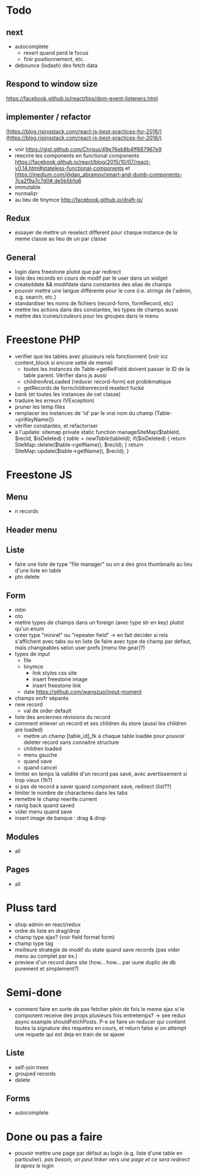 # Todo

## next

- autocomplete
	- revert quand perd le focus
	- finir positionnement, etc.
- debounce (lodash) des fetch data


## Respond to window size
https://facebook.github.io/react/tips/dom-event-listeners.html

## implementer / refactor
[https://blog.risingstack.com/react-js-best-practices-for-2016/](https://blog.risingstack.com/react-js-best-practices-for-2016/)
- voir https://gist.github.com/Chrisui/49e76eb8b4ff887967e9
- reecrire les components en functional components https://facebook.github.io/react/blog/2015/10/07/react-v0.14.html#stateless-functional-components et https://medium.com/@dan_abramov/smart-and-dumb-components-7ca2f9a7c7d0#.de5b5b1q8
- immutable
- normalizr
- au lieu de tinymce http://facebook.github.io/draft-js/

## Redux
- essayer de mettre un reselect different pour chaque instance de la meme classe au lieu de un par classe

## General

- login dans freestone plutot que par redirect
- liste des records en cours de modif par le user dans un widget
- createddate && modifdate dans constantes des alias de champs
- pouvoir mettre une langue différente pour le core (i.e. strings de l'admin, e.g. search, etc.)
- standardiser les noms de fichiers (record-form, formRecord, etc)
- mettre les actions dans des constantes, les types de champs aussi
- mettre des icones/couleurs pour les groupes dans le menu


# Freestone PHP
- verifier que les tables avec plusieurs rels fonctionnent (voir icc content_block si encore setté de meme)
	- toutes les instances de Table->getRelField doivent passer le ID de la table parent. Vérifier dans js aussi
	- childrenAreLoaded (reducer record-form) est problématique
	- getRecords de formchildrenrecord reselect fucké 
- bank (et toutes les instances de cet classe)
- traduire les erreurs (VException)
- pruner les temp files
- remplacer les instances de 'id' par le vrai nom du champ (Table->priKeyName())
- vérifier constantes, et refactoriser
- à l'update: sitemap
	private static function manageSiteMap($tableId, $recId, $isDeleted) {
		$table = new Table($tableId);
		if($isDeleted) {
			return SiteMap::delete($table->getName(), $recId);
		}
		return SiteMap::update($table->getName(), $recId);
	}

# Freestone JS


## Menu
- n records

## Header menu
## Liste
- faire une liste de type "file manager" ou on a des gros thumbnails au lieu d'une liste en table
- ptn delete

## Form
- mtm
- oto
- mettre types de champs dans un foreign (avec type str en key) plutot qu'un enum
- créer type "minirel" ou "repeater field" -> en fait décider si rels s'affichent avec tabs ou en liste (le faire avec type de champ par defaut, mais changeables selon user prefs [menu tite gear]?)
- types de input
	- file
	- tinymce
		- link styles css site
		- insert freestone image
		- insert freestone link
	- date https://github.com/wangzuo/input-moment
- champs en/fr séparés
- new record
	- val de order default
- liste des anciennes révisions du record
- comment enlever un record et ses children du store (aussi les children are loaded)
	- mettre un champ [table_id]_fk à chaque table loadée pour pouvoir deleter record sans connaitre structure
	- children loaded
	- menu gauche
	- quand save
	- quand cancel
- limiter en temps la validité d'un record pas savé, avec avertissement si trop vieux (1h?)
- si pas de record a saver quand component save, redirect (list??)
- limiter le nombre de characteres dans les tabs
- remettre le champ rewrite.current
- navig back quand saved
- vider menu quand save
- insert image de banque : drag & drop

## Modules
- all

## Pages
- all

# Pluss tard
- shop admin en react/redux
- ordre ds liste en drag/drop
- champ type ajax? (voir field format form)
- champ type tag
- meilleure strategie de modif du state quand save records (pas vider menu au complet par ex.)
- preview d'un record dans site (how... how... par uune duplic de db purement et simplement?)

# Semi-done

- comment faire en sorte de pas fetcher plein de fois le meme ajax si le component receive des props plusieurs fois entretemps? -> see redux async example shouldFetchPosts. P-e se faire un reducer qui contient toutes la signature des requetes en cours, et return false si on attempt une requete qui est deja en train de se ajaxer

## Liste
- self-join trees
- grouped records
- delete

## Forms
- autocomplete


# Done ou pas a faire
- pouvoir mettre une page par défaut au login (e.g. liste d'une table en particulier). *pas besoin, on peut linker vers une page et ce sera redirect la apres le login*

